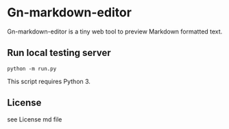 # Gn-markdown-editor

Gn-markdown-editor  is a tiny web tool to preview Markdown formatted text.




## Run local testing server

```
python -m run.py
```

This script requires Python 3.

## License

see License md file